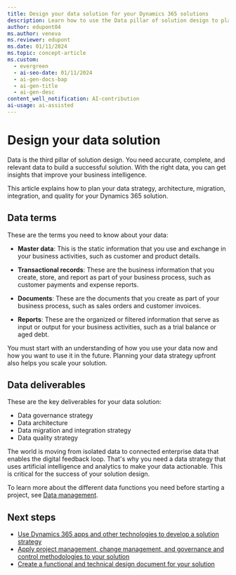 ```yaml
---
title: Design your data solution for your Dynamics 365 solutions
description: Learn how to use the Data pillar of solution design to plan your data strategy, architecture, integration, and quality for your Dynamics 365 solution.
author: edupont04
ms.author: veneva
ms.reviewer: edupont
ms.date: 01/11/2024
ms.topic: concept-article
ms.custom:
  - evergreen
  - ai-seo-date: 01/11/2024
  - ai-gen-docs-bap
  - ai-gen-title
  - ai-gen-desc
content_well_notification: AI-contribution
ai-usage: ai-assisted
---
```


# Design your data solution

Data is the third pillar of solution design. You need accurate, complete, and relevant data to build a successful solution. With the right data, you can get insights that improve your business intelligence.

This article explains how to plan your data strategy, architecture, migration, integration, and quality for your Dynamics 365 solution.

## Data terms

These are the terms you need to know about your data:

- **Master data**: This is the static information that you use and exchange in your business activities, such as customer and product details.

- **Transactional records**: These are the business information that you create, store, and report as part of your business process, such as customer payments and expense reports.

- **Documents**: These are the documents that you create as part of your business process, such as sales orders and customer invoices.

- **Reports**: These are the organized or filtered information that serve as input or output for your business activities, such as a trial balance or aged debt.

You must start with an understanding of how you use your data now and how you want to use it in the future. Planning your data strategy upfront also helps you scale your solution.

## Data deliverables

These are the key deliverables for your data solution:

- Data governance strategy  
- Data architecture  
- Data migration and integration strategy  
- Data quality strategy  

The world is moving from isolated data to connected enterprise data that enables the digital feedback loop. That's why you need a data strategy that uses artificial intelligence and analytics to make your data actionable. This is critical for the success of your solution design.

To learn more about the different data functions you need before starting a project, see [Data management](data-management.md).

## Next steps

- [Use Dynamics 365 apps and other technologies to develop a solution strategy](solution-architecture-design-pillars-technology.md)
- [Apply project management, change management, and governance and control methodologies to your solution](solution-architecture-design-pillars-methodology.md)
- [Create a functional and technical design document for your solution](../patterns/create-functional-technical-design-document.md)
